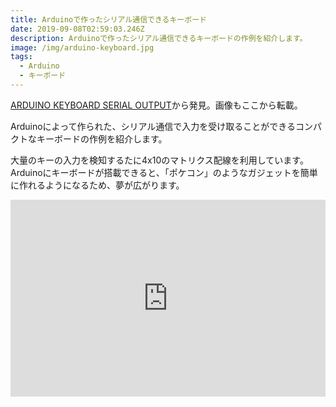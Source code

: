 ```yaml
---
title: Arduinoで作ったシリアル通信できるキーボード
date: 2019-09-08T02:59:03.246Z
description: Arduinoで作ったシリアル通信できるキーボードの作例を紹介します。
image: /img/arduino-keyboard.jpg
tags:
  - Arduino
  - キーボード
---
```

[ARDUINO KEYBOARD SERIAL OUTPUT](https://electronoobs.com/eng_arduino_tut103.php)から発見。画像もここから転載。

Arduinoによって作られた、シリアル通信で入力を受け取ることができるコンパクトなキーボードの作例を紹介します。

大量のキーの入力を検知するたに4x10のマトリクス配線を利用しています。
Arduinoにキーボードが搭載できると、「ポケコン」のようなガジェットを簡単に作れるようになるため、夢が広がります。

<iframe width="100%" height="315" src="https://www.youtube.com/embed/M6OcPC5g_eM" frameborder="0" allow="accelerometer; autoplay; encrypted-media; gyroscope; picture-in-picture" allowfullscreen></iframe>
